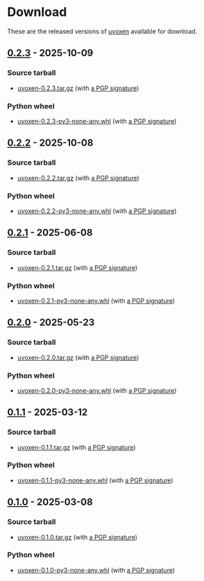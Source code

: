 <!--
SPDX-FileCopyrightText: Peter Pentchev <roam@ringlet.net>
SPDX-License-Identifier: BSD-2-Clause
-->

# Download

These are the released versions of [uvoxen](index.md) available for download.

## [0.2.3] - 2025-10-09

### Source tarball

- [uvoxen-0.2.3.tar.gz](https://devel.ringlet.net/files/devel/uvoxen/uvoxen-0.2.3.tar.gz)
  (with [a PGP signature](https://devel.ringlet.net/files/devel/uvoxen/uvoxen-0.2.3.tar.gz.asc))

### Python wheel

- [uvoxen-0.2.3-py3-none-any.whl](https://devel.ringlet.net/files/devel/uvoxen/uvoxen-0.2.3-py3-none-any.whl)
  (with [a PGP signature](https://devel.ringlet.net/files/devel/uvoxen/uvoxen-0.2.3-py3-none-any.whl.asc))

## [0.2.2] - 2025-10-08

### Source tarball

- [uvoxen-0.2.2.tar.gz](https://devel.ringlet.net/files/devel/uvoxen/uvoxen-0.2.2.tar.gz)
  (with [a PGP signature](https://devel.ringlet.net/files/devel/uvoxen/uvoxen-0.2.2.tar.gz.asc))

### Python wheel

- [uvoxen-0.2.2-py3-none-any.whl](https://devel.ringlet.net/files/devel/uvoxen/uvoxen-0.2.2-py3-none-any.whl)
  (with [a PGP signature](https://devel.ringlet.net/files/devel/uvoxen/uvoxen-0.2.2-py3-none-any.whl.asc))

## [0.2.1] - 2025-06-08

### Source tarball

- [uvoxen-0.2.1.tar.gz](https://devel.ringlet.net/files/devel/uvoxen/uvoxen-0.2.1.tar.gz)
  (with [a PGP signature](https://devel.ringlet.net/files/devel/uvoxen/uvoxen-0.2.1.tar.gz.asc))

### Python wheel

- [uvoxen-0.2.1-py3-none-any.whl](https://devel.ringlet.net/files/devel/uvoxen/uvoxen-0.2.1-py3-none-any.whl)
  (with [a PGP signature](https://devel.ringlet.net/files/devel/uvoxen/uvoxen-0.2.1-py3-none-any.whl.asc))

## [0.2.0] - 2025-05-23

### Source tarball

- [uvoxen-0.2.0.tar.gz](https://devel.ringlet.net/files/devel/uvoxen/uvoxen-0.2.0.tar.gz)
  (with [a PGP signature](https://devel.ringlet.net/files/devel/uvoxen/uvoxen-0.2.0.tar.gz.asc))

### Python wheel

- [uvoxen-0.2.0-py3-none-any.whl](https://devel.ringlet.net/files/devel/uvoxen/uvoxen-0.2.0-py3-none-any.whl)
  (with [a PGP signature](https://devel.ringlet.net/files/devel/uvoxen/uvoxen-0.2.0-py3-none-any.whl.asc))

## [0.1.1] - 2025-03-12

### Source tarball

- [uvoxen-0.1.1.tar.gz](https://devel.ringlet.net/files/devel/uvoxen/uvoxen-0.1.1.tar.gz)
  (with [a PGP signature](https://devel.ringlet.net/files/devel/uvoxen/uvoxen-0.1.1.tar.gz.asc))

### Python wheel

- [uvoxen-0.1.1-py3-none-any.whl](https://devel.ringlet.net/files/devel/uvoxen/uvoxen-0.1.1-py3-none-any.whl)
  (with [a PGP signature](https://devel.ringlet.net/files/devel/uvoxen/uvoxen-0.1.1-py3-none-any.whl.asc))

## [0.1.0] - 2025-03-08

### Source tarball

- [uvoxen-0.1.0.tar.gz](https://devel.ringlet.net/files/devel/uvoxen/uvoxen-0.1.0.tar.gz)
  (with [a PGP signature](https://devel.ringlet.net/files/devel/uvoxen/uvoxen-0.1.0.tar.gz.asc))

### Python wheel

- [uvoxen-0.1.0-py3-none-any.whl](https://devel.ringlet.net/files/devel/uvoxen/uvoxen-0.1.0-py3-none-any.whl)
  (with [a PGP signature](https://devel.ringlet.net/files/devel/uvoxen/uvoxen-0.1.0-py3-none-any.whl.asc))

[0.2.3]: https://gitlab.com/ppentchev/uvoxen/-/tags/release%2F0.2.3
[0.2.2]: https://gitlab.com/ppentchev/uvoxen/-/tags/release%2F0.2.2
[0.2.1]: https://gitlab.com/ppentchev/uvoxen/-/tags/release%2F0.2.1
[0.2.0]: https://gitlab.com/ppentchev/uvoxen/-/tags/release%2F0.2.0
[0.1.1]: https://gitlab.com/ppentchev/uvoxen/-/tags/release%2F0.1.1
[0.1.0]: https://gitlab.com/ppentchev/uvoxen/-/tags/release%2F0.1.0
